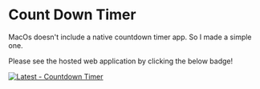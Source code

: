 # Count Down Timer

<p>MacOs doesn't include a native countdown timer app. So I made a simple one.</p>
<p>Please see the hosted web application by clicking the below badge!</p>

[![Latest - Countdown Timer](https://img.shields.io/badge/Latest-Count_Down_Timer-orange?style=for-the-badge&logo=firebase&logoColor=white)](https://apps-countdowntimer.web.app/)
